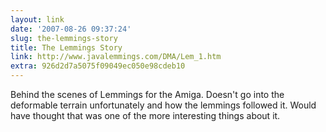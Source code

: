 ```yaml
---
layout: link
date: '2007-08-26 09:37:24'
slug: the-lemmings-story
title: The Lemmings Story
link: http://www.javalemmings.com/DMA/Lem_1.htm
extra: 926d2d7a5075f09049ec050e98cdeb10
---
```


Behind the scenes of Lemmings for the Amiga. Doesn't go into the deformable terrain unfortunately and how the lemmings followed it. Would have thought that was one of the more interesting things about it.